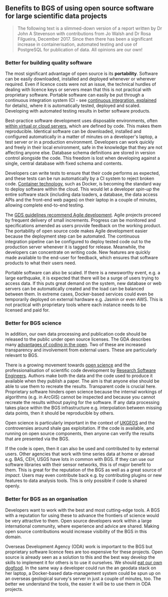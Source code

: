 ## Benefits to BGS of using open source software for large scientific data projects

> The following text is a slimmed-down version of a report written by Dr John A Stevenson with contributions from Jo Walsh and Dr Rosa Filgueira, December 2017.
> Since then there has been a significant increase in containerisation, automated testing and use of PostgreSQL for publication of data.
> All opinions are our own!


### Better for building quality software

The most significant advantage of open source is its **portability**.
Software can be easily downloaded, installed and deployed whenever or wherever required.
Even if licence costs were not an issue, the technical hurdles of dealing with licence keys or servers mean that this is not practical with proprietary software.
Portable software can easily be put through a continuous integration system (CI - see [continuous integration, explained](https://www.atlassian.com/continuous-delivery/continuous-integration-intro) for details), where it is automatically tested, deployed and scaled.
Developing with automated testing results in better software products.

Best-practice software development uses disposable environments, often [within virtual or cloud servers](https://www.gov.uk/guidance/use-cloud-first), which are defined by code.
This makes them reproducible.
Identical software can be downloaded, installed and configured automatically in a matter of minutes on a developer's laptop, a test server or in a production environment.
Developers can work quickly and freely in their local environment, safe in the knowledge that they are not affecting anyone else.
Database schema definitions are stored in version control alongside the code.
This freedom is lost when developing against a single, central database with fixed schema and contents.

Developers can write tests to ensure that their code performs as expected, and these tests can be run automatically by a CI system to reject broken code.
[Container technology](https://www.docker.com/what-container), such as Docker, is becoming the standard way to deploy software within the cloud.
This would let a developer _spin-up_ the entire software stack (including data loaders, a database, the data access APIs and the front-end web pages) on their laptop in a couple of minutes, allowing complete end-to-end testing.

The [GDS guidelines recommend Agile development](https://www.gov.uk/service-manual/agile-delivery/agile-government-services-introduction).
Agile projects proceed by frequent delivery of small increments.
Progress can be monitored and specifications amended as users provide feedback on the working product.
The portability of open source code makes Agile development easier because the deployment step can be automated.
The continuous integration pipeline can be configured to deploy tested code out to the production server whenever it is tagged for release.
Meanwhile, the developers can concentrate on writing code.
New features are quickly made available to the end-user for feedback, which ensures that software products to what their users need.

Portable software can also be scaled. If there is a newsworthy event, e.g. a large earthquake, it is expected that there will be a surge of users trying to access data.
If this puts great demand on the system, new database or web servers can be automatically created and the load can be balanced between them.
In extreme cases, Docker-based services could even be temporarily deployed on external hardware e.g. Jasmin or even AWS.
This is not practical with proprietary tools where each instance needs to be licensed and paid for.


### Better for BGS science

In addition, our own data processing and publication code should be released to the public under open source licenses.
The GDA describes many [advantages of coding in the open](https://gds.blog.gov.uk/2017/09/04/the-benefits-of-coding-in-the-open/).
Two of these are increased transparency and involvement from external users.
These are particularly relevant to BGS.

There is a growing movement towards [open science](https://en.wikipedia.org/wiki/Open_science) and the professionalisation of scientific code development by [Research Software Engineers](https://society-rse.org/).
Authors make both the data and the code used to produce it available when they publish a paper.
The aim is that anyone else should be able to use them to recreate the results.
Transparent code is crucial here.
Proprietary software hinders open science because the internal workings of algorithms (e.g. in ArcGIS) cannot be inspected and because you cannot recreate the results without paying for the software.
If any data processing takes place within the BGS infrastructure e.g. interpolation between missing data points, then it should be reproducible by others.

Open science is particularly important in the context of [UKGEOS](https://ukgeos.ac.uk/) and the controversies around shale gas exploitation.
If the code is available, and running on open source components, then anyone can verify the results that are presented via the BGS.

If the code is open, then it can also be used and contributed to by external users.
Other agencies that work with time series data at home or abroad e.g. BAS, CEH, USGS have lots in common with BGS.
If they can use our software libraries with their sensor networks, this is of major benefit to them.
This is great for the reputation of the BGS as well as a great source of _impact_.
Users may even contribute back e.g. by contributing plugins or new features to data analysis tools.
This is only possible if code is shared openly. 

### Better for BGS as an organisation

Developers want to work with the best and most cutting-edge tools.
A BGS with a reputation for using these to advance the frontiers of science would be very attractive to them.
Open source developers work within a large international community, where experience and advice are shared.
Making open source contributions would increase visibility of the BGS in this domain.

Overseas Development Agency (ODA) work is important to the BGS but proprietary software licence fees are too expensive for these projects.
Open source is already seen as a solution to this and the best way develop the skills to implement it for others is to use it ourselves.
We should [eat our own dogfood](https://en.wikipedia.org/wiki/Eating_your_own_dog_food).
In the same way a developer could run the an geodata stack on her laptop, a Docker-based data-management system could be spun up on an overseas geological survey's server in just a couple of minutes, too.
The better we understand the tools, the easier it will be to use them in ODA projects.
